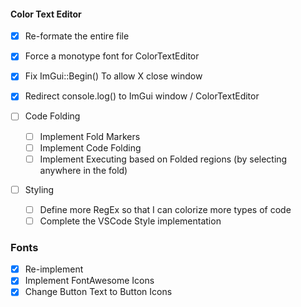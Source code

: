 #### Color Text Editor
- [x] Re-formate the entire file
- [x] Force a monotype font for ColorTextEditor
- [x] Fix ImGui::Begin() To allow X close window
- [x] Redirect console.log() to ImGui window / ColorTextEditor

- [ ] Code Folding
    - [ ] Implement Fold Markers
    - [ ] Implement Code Folding
    - [ ] Implement Executing based on Folded regions (by selecting anywhere in the fold)

- [ ] Styling
    - [ ] Define more RegEx so that I can colorize more types of code
    - [ ] Complete the VSCode Style implementation

### Fonts
- [x] Re-implement <glad>
- [x] Implement FontAwesome Icons
- [x] Change Button Text to Button Icons